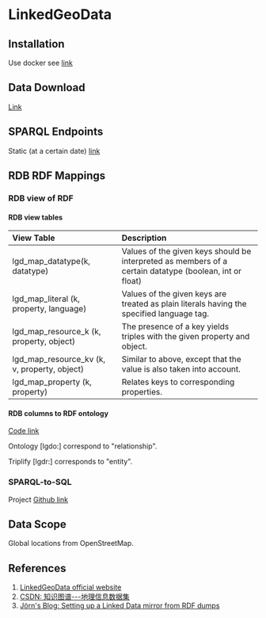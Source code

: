 # LinkedGeoData

## Installation

Use docker see [link](https://joernhees.de/blog/2015/11/23/setting-up-a-linked-data-mirror-from-rdf-dumps-dbpedia-2015-04-freebase-wikidata-linkedgeodata-with-virtuoso-7-2-1-and-docker-optional/)

## Data Download

[Link](https://hobbitdata.informatik.uni-leipzig.de/LinkedGeoData/downloads.linkedgeodata.org/releases/)

## SPARQL Endpoints

Static \(at a certain date\) [link](http://linkedgeodata.org/sparql)

## RDB RDF Mappings

### RDB view of RDF

#### RDB view tables

| View Table | Description |
| :--- | :--- |
| lgd\_map\_datatype\(k, datatype\) | Values of the given keys should be interpreted as members of a certain datatype \(boolean, int or float\) |
| lgd\_map\_literal \(k, property, language\) | Values of the given keys are treated as plain literals having the specified language tag. |
| lgd\_map\_resource\_k \(k, property, object\) | The presence of a key yields triples with the given property and object. |
| lgd\_map\_resource\_kv \(k, v, property, object\) | Similar to above, except that the value is also taken into account. |
| lgd\_map\_property \(k, property\) | Relates keys to corresponding properties. |

#### RDB columns to RDF ontology

[Code link](https://github.com/GeoKnow/LinkedGeoData/blob/master/linkedgeodata-core/src/main/resources/org/aksw/linkedgeodata/sql/Mappings.sql)

Ontology \[lgdo:\] correspond to "relationship". 

Triplify \[lgdr:\] corresponds to "entity".

### SPARQL-to-SQL

Project [Github link](https://github.com/SmartDataAnalytics/Sparqlify)

## Data Scope

Global locations from OpenStreetMap.

## References

1. [LinkedGeoData official website ](http://linkedgeodata.org/)
2. [CSDN: 知识图谱---地理信息数据集](https://blog.csdn.net/github_37002236/article/details/81908446)
3. [Jörn's Blog: Setting up a Linked Data mirror from RDF dumps](https://joernhees.de/blog/2015/11/23/setting-up-a-linked-data-mirror-from-rdf-dumps-dbpedia-2015-04-freebase-wikidata-linkedgeodata-with-virtuoso-7-2-1-and-docker-optional/)

